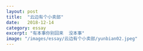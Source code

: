 ```yaml
---
layout: post
title:  "云边有个小卖部"
date:   2018-12-14
category: essay
excerpt: "有本事你别回来  没本事"
image: "/images/essay/云边有个小卖部/yunbian02.jpeg"
---
```

